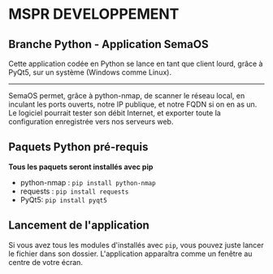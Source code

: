 # MSPR DEVELOPPEMENT
## Branche Python - Application SemaOS
Cette application codée en Python se lance en tant que client lourd, grâce à PyQt5, sur un système (Windows comme Linux).
<hr>
SemaOS permet, grâce à python-nmap, de scanner le réseau local, en inculant les ports ouverts, notre IP publique, et notre FQDN si on en as un. Le logiciel pourrait tester son débit Internet, et exporter toute la configuration enregistrée vers nos serveurs web.  

## Paquets Python pré-requis
**Tous les paquets seront installés avec pip**
* python-nmap : `pip install python-nmap`
* requests : `pip install requests`
* PyQt5: `pip install pyqt5`

## Lancement de l'application
Si vous avez tous les modules d'installés avec `pip`, vous pouvez juste lancer le fichier dans son dossier. L'application apparaîtra comme un fenêtre au centre de votre écran.

